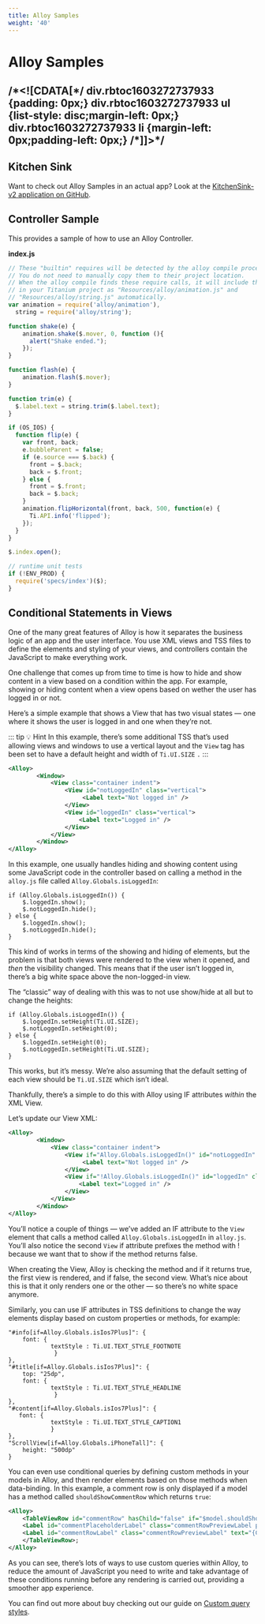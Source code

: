 ```yaml
---
title: Alloy Samples
weight: '40'
---
```


# Alloy Samples

## /\*<!\[CDATA\[\*/ div.rbtoc1603272737933 {padding: 0px;} div.rbtoc1603272737933 ul {list-style: disc;margin-left: 0px;} div.rbtoc1603272737933 li {margin-left: 0px;padding-left: 0px;} /\*\]\]>\*/

## Kitchen Sink

Want to check out Alloy Samples in an actual app? Look at the [KitchenSink-v2 application on GitHub](https://github.com/appcelerator/kitchensink-v2).

## Controller Sample

This provides a sample of how to use an Alloy Controller.

**index.js**

```javascript
// These "builtin" requires will be detected by the alloy compile process.
// You do not need to manually copy them to their project location.
// When the alloy compile finds these require calls, it will include them
// in your Titanium project as "Resources/alloy/animation.js" and
// "Resources/alloy/string.js" automatically.
var animation = require('alloy/animation'),
  string = require('alloy/string');

function shake(e) {
    animation.shake($.mover, 0, function (){
      alert("Shake ended.");
    });
}

function flash(e) {
    animation.flash($.mover);
}

function trim(e) {
  $.label.text = string.trim($.label.text);
}

if (OS_IOS) {
  function flip(e) {
    var front, back;
    e.bubbleParent = false;
    if (e.source === $.back) {
      front = $.back;
      back = $.front;
    } else {
      front = $.front;
      back = $.back;
    }
    animation.flipHorizontal(front, back, 500, function(e) {
      Ti.API.info('flipped');
    });
  }
}

$.index.open();

// runtime unit tests
if (!ENV_PROD) {
  require('specs/index')($);
}
```

## Conditional Statements in Views

One of the many great features of Alloy is how it separates the business logic of an app and the user interface. You use XML views and TSS files to define the elements and styling of your views, and controllers contain the JavaScript to make everything work.

One challenge that comes up from time to time is how to hide and show content in a view based on a condition within the app. For example, showing or hiding content when a view opens based on wether the user has logged in or not.

Here’s a simple example that shows a View that has two visual states — one where it shows the user is logged in and one when they’re not.

::: tip 💡 Hint
In this example, there’s some additional TSS that’s used allowing views and windows to use a vertical layout and the `View` tag has been set to have a default height and width of `Ti.UI.SIZE` `.`
:::

```xml
<Alloy>
        <Window>
            <View class="container indent">
                <View id="notLoggedIn" class="vertical">
                     <Label text="Not logged in" />
                </View>
                <View id="loggedIn" class="vertical">
                    <Label text="Logged in" />
                </View>
            </View>
        </Window>
</Alloy>
```

In this example, one usually handles hiding and showing content using some JavaScript code in the controller based on calling a method in the `alloy.js` file called `Alloy.Globals.isLoggedIn`:

```
if (Alloy.Globals.isLoggedIn()) {
    $.loggedIn.show();
    $.notLoggedIn.hide();
} else {
    $.loggedIn.show();
    $.notLoggedIn.hide();
}
```

This kind of works in terms of the showing and hiding of elements, but the problem is that both views were rendered to the view when it opened, and _then_ the visibility changed. This means that if the user isn’t logged in, there’s a big white space above the non-logged-in view.

The “classic” way of dealing with this was to not use show/hide at all but to change the heights:

```
if (Alloy.Globals.isLoggedIn()) {
    $.loggedIn.setHeight(Ti.UI.SIZE);
    $.notLoggedIn.setHeight(0);
} else {
    $.loggedIn.setHeight(0);
    $.notLoggedIn.setHeight(Ti.UI.SIZE);
}
```

This works, but it’s messy. We’re also assuming that the default setting of each view should be `Ti.UI.SIZE` which isn’t ideal.

Thankfully, there’s a simple to do this with Alloy using IF attributes _within_ the XML View.

Let’s update our View XML:

```xml
<Alloy>
        <Window>
            <View class="container indent">
                <View if="Alloy.Globals.isLoggedIn()" id="notLoggedIn" class="vertical">
                     <Label text="Not logged in" />
                </View>
                <View if="!Alloy.Globals.isLoggedIn()" id="loggedIn" class="vertical">
                    <Label text="Logged in" />
                </View>
            </View>
        </Window>
</Alloy>
```

You’ll notice a couple of things — we’ve added an IF attribute to the `View` element that calls a method called `Alloy.Globals.isLoggedIn` in `alloy.js`. You’ll also notice the second `View` if attribute prefixes the method with ! because we want that to show if the method returns false.

When creating the View, Alloy is checking the method and if it returns true, the first view is rendered, and if false, the second view. What’s nice about this is that it only renders one or the other — so there’s no white space anymore.

Similarly, you can use IF attributes in TSS definitions to change the way elements display based on custom properties or methods, for example:

```
"#info[if=Alloy.Globals.isIos7Plus]": {
    font: {
            textStyle : Ti.UI.TEXT_STYLE_FOOTNOTE
             }
},
"#title[if=Alloy.Globals.isIos7Plus]": {
    top: "25dp",
    font: {
            textStyle : Ti.UI.TEXT_STYLE_HEADLINE
             }
},
"#content[if=Alloy.Globals.isIos7Plus]": {
   font: {
            textStyle : Ti.UI.TEXT_STYLE_CAPTION1
            }
},
"ScrollView[if=Alloy.Globals.iPhoneTall]": {
    height: "500dp"
}
```

You can even use conditional queries by defining custom methods in your models in Alloy, and then render elements based on those methods when data-binding. In this example, a comment row is only displayed if a model has a method called `shouldShowCommentRow` which returns `true`:

```xml
<Alloy>
    <TableViewRow id="commentRow" hasChild="false" if="$model.shouldShowCommentRow()" onClick="onSelectComment">
    <Label id="commentPlaceholderLabel" class="commentRowPreviewLabel placeholderLabel" text="Ti.App.L('AddComment')" />
    <Label id="commentRowLabel" class="commentRowPreviewLabel" text="{Comment}" />
    </TableViewRow>;
</Alloy>
```

As you can see, there’s lots of ways to use custom queries within Alloy, to reduce the amount of JavaScript you need to write and take advantage of these conditions running before any rendering is carried out, providing a smoother app experience.

You can find out more about buy checking out our guide on [Custom query styles](/guide/Alloy_Framework/Alloy_Guide/Alloy_Views/Alloy_Styles_and_Themes/#custom-query-styles).
